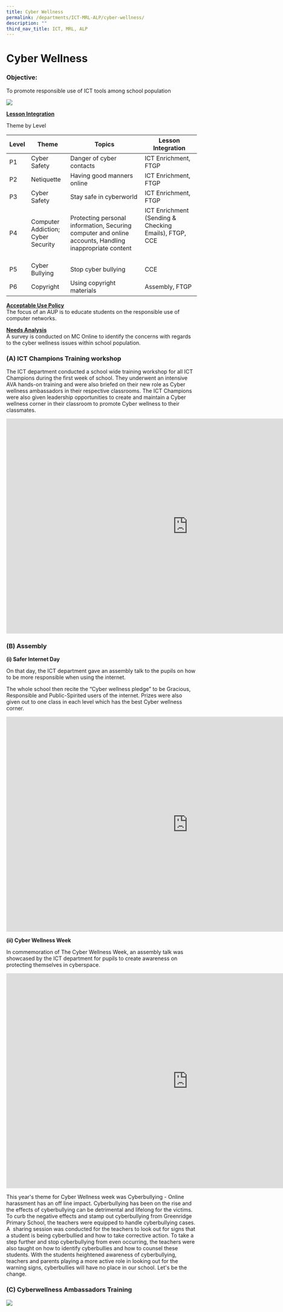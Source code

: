```yaml
---
title: Cyber Wellness
permalink: /departments/ICT-MRL-ALP/cyber-wellness/
description: ""
third_nav_title: ICT, MRL, ALP
---
```

# Cyber Wellness

### Objective:

To promote responsible use of ICT tools among school population

![](/images/Departments/ICT,%20MRL,%20ALP/Cyber-Wellness.jpg)

<b><u>Lesson Integration</u></b>

Theme by Level

| Level |                 Theme                 |    Topics                      |                        Lesson Integration               |
|-----|-------------------------------------|------------------------------------------------------------------------------------------------------|--------------------------------------------------------------------|
| P1    | Cyber Safety        | Danger of cyber contacts          | ICT Enrichment, FTGP                     |
| P2    | Netiquette            | Having good manners online<br>                                                         | ICT Enrichment, FTGP    |
| P3    | Cyber Safety       | Stay safe in cyberworld<br>        | ICT Enrichment, FTGP                                                 |
| P4    | Computer Addiction;<br>Cyber Security | Protecting personal information, Securing computer and online accounts, Handling inappropriate content | ICT Enrichment (Sending &amp; Checking Emails), FTGP, CCE<br> <br> <br>  |
| P5    | Cyber Bullying                        | Stop cyber bullying<br>                      | CCE                                                                  |
| P6    | Copyright              | Using copyright materials<br>       | Assembly, FTGP      |

<b><u>Acceptable Use Policy</u></b>  
The focus of an AUP is to educate students on the responsible use of computer networks.  
  
<b><u>Needs Analysis</u></b>    
A survey is conducted on MC Online to identify the concerns with regards to the cyber wellness issues within school population.

### (A) ICT Champions Training workshop

The ICT department conducted a school wide training workshop for all ICT Champions during the first week of school. They underwent an intensive AVA hands-on training and were also briefed on their new role as Cyber wellness ambassadors in their respective classrooms. The ICT Champions were also given leadership opportunities to create and maintain a Cyber wellness corner in their classroom to promote Cyber wellness to their classmates.

<iframe allowfullscreen="true" height="569" width="960" frameborder="0" src="https://docs.google.com/presentation/d/e/2PACX-1vQr0BZLqfWD3I9SQ7k2IrKsmgzqHo187bNw2D8eUpA92We68tbOtCxqnU-4AIywOGP1e6xU93lWyJ2C/embed?start=true&amp;loop=true&amp;delayms=5000"></iframe>

### (B) Assembly

**(i) Safer Internet Day**

On that day, the ICT department gave an assembly talk to the pupils on how to be more responsible when using the internet.

The whole school then recite the “Cyber wellness pledge” to be Gracious, Responsible and Public-Spirited users of the internet. Prizes were also given out to one class in each level which has the best Cyber wellness corner.

<iframe src="https://docs.google.com/presentation/d/e/2PACX-1vQr0BZLqfWD3I9SQ7k2IrKsmgzqHo187bNw2D8eUpA92We68tbOtCxqnU-4AIywOGP1e6xU93lWyJ2C/embed?start=true&amp;loop=true&amp;delayms=5000" frameborder="0" width="960" height="569" allowfullscreen="true"></iframe>

**(ii) Cyber Wellness Week**  

In commemoration of The Cyber Wellness Week, an assembly talk was showcased by the ICT department for pupils to create awareness on protecting themselves in cyberspace.

<iframe src="https://docs.google.com/presentation/d/e/2PACX-1vQr0BZLqfWD3I9SQ7k2IrKsmgzqHo187bNw2D8eUpA92We68tbOtCxqnU-4AIywOGP1e6xU93lWyJ2C/embed?start=true&amp;loop=true&amp;delayms=5000" frameborder="0" width="960" height="569" allowfullscreen="true"></iframe>

This year's theme for Cyber Wellness week was Cyberbullying - Online harassment has an off line impact. Cyberbullying has been on the rise and the effects of cyberbullying can be detrimental and lifelong for the victims. To curb the negative effects and stamp out cyberbullying from Greenridge Primary School, the teachers were equipped to handle cyberbullying cases. A&nbsp; sharing session was conducted for the teachers to look out for signs that a student is being cyberbullied and how to take corrective action. To take a step further and stop cyberbullying from even occurring, the teachers were also taught on how to identify cyberbullies and how to counsel these students. With the students heightened awareness of cyberbullying, teachers and parents playing a more active role in looking out for the warning signs, cyberbullies will have no place in our school. Let's be the change.  
  

### (C) Cyberwellness Ambassadors Training

![](/images/Departments/ICT,%20MRL,%20ALP/2022%20CWAs%20Training%201.jpg)